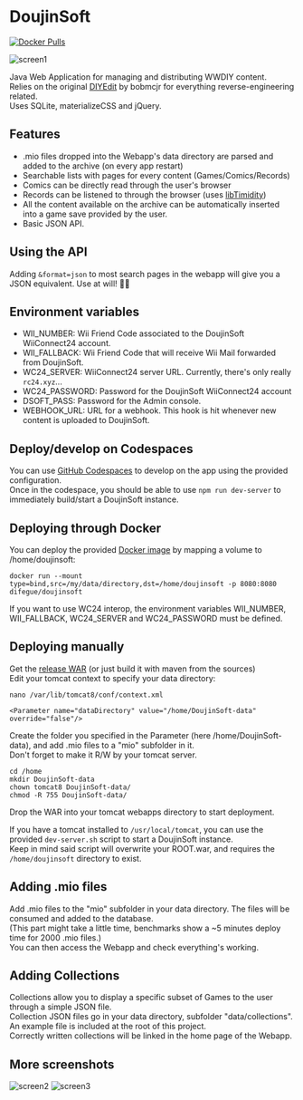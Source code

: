 # DoujinSoft

[![Docker Pulls](https://img.shields.io/docker/pulls/difegue/doujinsoft.svg)](https://hub.docker.com/r/difegue/doujinsoft/)

![screen1](https://cloud.githubusercontent.com/assets/8237712/26278790/4ffd633a-3da3-11e7-865f-015cab5fef5e.png)

Java Web Application for managing and distributing WWDIY content.  
Relies on the original [DIYEdit](https://gbatemp.net/threads/warioware-d-i-y-editor.346953/) by bobmcjr for everything reverse-engineering related.  
Uses SQLite, materializeCSS and jQuery.  

## Features  

* .mio files dropped into the Webapp's data directory are parsed and added to the archive (on every app restart)
* Searchable lists with pages for every content (Games/Comics/Records)
* Comics can be directly read through the user's browser
* Records can be listened to through the browser (uses [libTimidity](https://www.npmjs.com/package/timidity))
* All the content available on the archive can be automatically inserted into a game save provided by the user.
* Basic JSON API.

## Using the API

Adding `&format=json` to most search pages in the webapp will give you a JSON equivalent. Use at will! 🙋‍♂️  

## Environment variables

* WII_NUMBER: Wii Friend Code associated to the DoujinSoft WiiConnect24 account.
* WII_FALLBACK: Wii Friend Code that will receive Wii Mail forwarded from DoujinSoft.
* WC24_SERVER: WiiConnect24 server URL. Currently, there's only really `rc24.xyz`...
* WC24_PASSWORD: Password for the DoujinSoft WiiConnect24 account
* DSOFT_PASS: Password for the Admin console.
* WEBHOOK_URL: URL for a webhook. This hook is hit whenever new content is uploaded to DoujinSoft.

## Deploy/develop on Codespaces

You can use [GitHub Codespaces](https://github.com/Difegue/DoujinSoft/codespaces) to develop on the app using the provided configuration.  
Once in the codespace, you should be able to use `npm run dev-server` to immediately build/start a DoujinSoft instance.

## Deploying through Docker

You can deploy the provided [Docker image](https://hub.docker.com/r/difegue/doujinsoft) by mapping a volume to /home/doujinsoft:
```
docker run --mount type=bind,src=/my/data/directory,dst=/home/doujinsoft -p 8080:8080 difegue/doujinsoft
```  

If you want to use WC24 interop, the environment variables WII_NUMBER, WII_FALLBACK, WC24_SERVER and WC24_PASSWORD must be defined.  

## Deploying manually

Get the [release WAR](https://github.com/Difegue/DoujinSoft/releases) (or just build it with maven from the sources)  
Edit your tomcat context to specify your data directory:  
```
nano /var/lib/tomcat8/conf/context.xml

<Parameter name="dataDirectory" value="/home/DoujinSoft-data" override="false"/>
```   
Create the folder you specified in the Parameter (here /home/DoujinSoft-data), and add .mio files to a "mio" subfolder in it.  
Don't forget to make it R/W by your tomcat server.  
```
cd /home
mkdir DoujinSoft-data
chown tomcat8 DoujinSoft-data/
chmod -R 755 DoujinSoft-data/
```
Drop the WAR into your tomcat webapps directory to start deployment. 

If you have a tomcat installed to `/usr/local/tomcat`, you can use the provided `dev-server.sh` script to start a DoujinSoft instance.  
Keep in mind said script will overwrite your ROOT.war, and requires the `/home/doujinsoft` directory to exist.  

## Adding .mio files

Add .mio files to the "mio" subfolder in your data directory.
The files will be consumed and added to the database.  
(This part might take a little time, benchmarks show a ~5 minutes deploy time for 2000 .mio files.)  
You can then access the Webapp and check everything's working.

## Adding Collections

Collections allow you to display a specific subset of Games to the user through a simple JSON file.  
Collection JSON files go in your data directory, subfolder "data/collections". An example file is included at the root of this project.  
Correctly written collections will be linked in the home page of the Webapp.

## More screenshots
![screen2](https://cloud.githubusercontent.com/assets/8237712/26278791/4fff292c-3da3-11e7-96be-575c8c96ab0b.png)
![screen3](https://cloud.githubusercontent.com/assets/8237712/26278792/50025d7c-3da3-11e7-947d-d87debba05c9.png)
